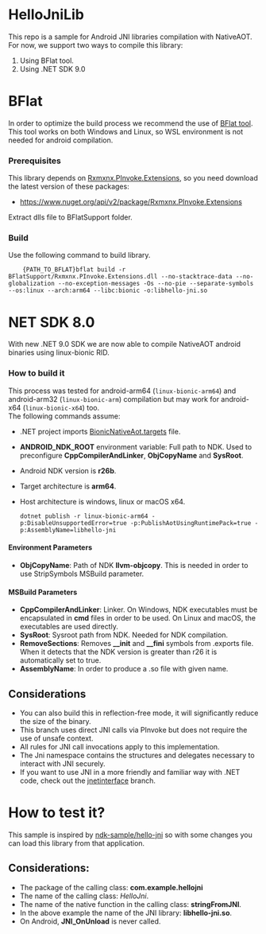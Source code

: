 # HelloJniLib

This repo is a sample for Android JNI libraries compilation with NativeAOT.
For now, we support two ways to compile this library:

1. Using BFlat tool.
2. Using .NET SDK 9.0

# BFlat

In order to optimize the build process we recommend the use of [BFlat tool](https://github.com/bflattened/bflat).
This tool works on both Windows and Linux, so WSL environment is not needed for android compilation.

### Prerequisites

This library depends on [Rxmxnx.PInvoke.Extensions](https://github.com/josephmoresena/Rxmxnx.PInvoke.Extensions), so you
need download the latest
version of these packages:

* https://www.nuget.org/api/v2/package/Rxmxnx.PInvoke.Extensions

Extract dlls file to BFlatSupport folder.

### Build

Use the following command to build library.

	    {PATH_TO_BFLAT}bflat build -r BFlatSupport/Rxmxnx.PInvoke.Extensions.dll --no-stacktrace-data --no-globalization --no-exception-messages -Os --no-pie --separate-symbols --os:linux --arch:arm64 --libc:bionic -o:libhello-jni.so

# NET SDK 8.0

With new .NET 9.0 SDK we are now able to compile NativeAOT android binaries using linux-bionic RID.

### How to build it

This process was tested for android-arm64 (`linux-bionic-arm64`) and android-arm32 (`linux-bionic-arm`) compilation but
may
work for android-x64 (`linux-bionic-x64`) too. <br/>
The following commands assume:

* .NET project imports [BionicNativeAot.targets](BionicNativeAot.targets) file.
* **ANDROID_NDK_ROOT** environment variable: Full path to NDK. Used to preconfigure **CppCompilerAndLinker**,
  **ObjCopyName** and **SysRoot**.
* Android NDK version is **r26b**.
* Target architecture is **arm64**.
* Host architecture is windows, linux or macOS x64.

      dotnet publish -r linux-bionic-arm64 -p:DisableUnsupportedError=true -p:PublishAotUsingRuntimePack=true -p:AssemblyName=libhello-jni

#### Environment Parameters

* **ObjCopyName**: Path of NDK **llvm-objcopy**. This is needed in order to use StripSymbols MSBuild parameter.

#### MSBuild Parameters

* **CppCompilerAndLinker**: Linker. On Windows, NDK executables must be encapsulated in **cmd** files in order to be used.
  On Linux and macOS, the executables are used directly.
* **SysRoot**: Sysroot path from NDK. Needed for NDK compilation.
* **RemoveSections**: Removes **__init** and **__fini** symbols from .exports file. When it detects that the NDK version
  is greater than r26 it is automatically set to true.
* **AssemblyName**: In order to produce a .so file with given name.

## Considerations

* You can also build this in reflection-free mode, it will significantly reduce the size of the binary.
* This branch uses direct JNI calls via PInvoke but does not require the use of unsafe context.
* All rules for JNI call invocations apply to this implementation.
* The Jni namespace contains the structures and delegates necessary to interact with JNI securely.
* If you want to use JNI in a more friendly and familiar way with .NET code, check out
  the [jnetinterface](https://github.com/josephmoresena/NativeAOT-AndroidHelloJniLib/tree/jnetinterface) branch.

# How to test it?

This sample is inspired by [ndk-sample/hello-jni](https://github.com/android/ndk-samples/tree/main/hello-jni) so with
some changes you can load
this library from that application. <br/>

## Considerations:

* The package of the calling class: **com.example.hellojni**
* The name of the calling class: *HelloJni*.
* The name of the native function in the calling class: **stringFromJNI**.
* In the above example the name of the JNI library: **libhello-jni.so**.
* On Android, **JNI_OnUnload** is never called.